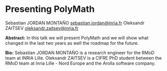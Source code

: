# Presenting PolyMath

Sebastian JORDAN MONTAÑO sebastian.jordan@inria.fr
Oleksandr ZAITSEV oleksandr.zaitsev@inria.fr

**Abstract:**
In this talk we will present PolyMath and we will show what changed in the last two years as well the roadmap for the future.

**Bio:**
Sebastian JORDAN MONTAÑO is a research engineer for the RMoD team at INRIA Lille.
Oleksandr ZAITSEV is a CIFRE PhD student between the RMoD team at Inria Lille - Nord Europe and the Arolla software company.
